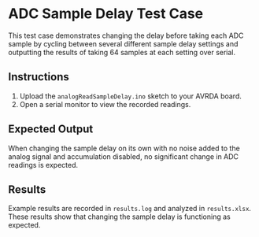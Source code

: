 # ADC Sample Delay Test Case
This test case demonstrates changing the delay before taking each ADC sample by
cycling between several different sample delay settings and outputting the results
of taking 64 samples at each setting over serial. 

## Instructions
1. Upload the `analogReadSampleDelay.ino` sketch to your AVRDA board.
2. Open a serial monitor to view the recorded readings.

## Expected Output
When changing the sample delay on its own with no noise added to the analog signal
and accumulation disabled, no significant change in ADC readings is expected.

## Results
Example results are recorded in `results.log` and analyzed in `results.xlsx`. These
results show that changing the sample delay is functioning as expected. 
